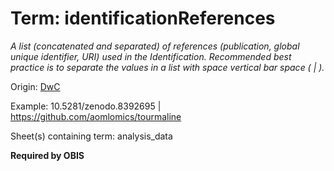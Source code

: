 # Term: identificationReferences

*A list (concatenated and separated) of references (publication, global unique identifier, URI) used in the Identification. Recommended best practice is to separate the values in a list with space vertical bar space ( | ).*

Origin: [DwC](https://dwc.tdwg.org/list/)

Example: 10.5281/zenodo.8392695 | https://github.com/aomlomics/tourmaline

Sheet(s) containing term: analysis_data

**Required by OBIS**